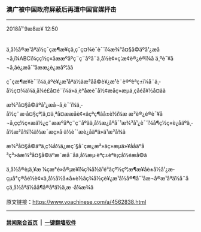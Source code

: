 ### 澳广被中国政府屏蔽后再遭中国官媒抨击
------------------------

<div class="published">
 <span class="date" title="ä¸­å½æ¶é´">
  <time datetime="2018-09-08T12:50:07+08:00">
   2018å¹´9æ8æ¥ 12:50
  </time>
 </span>
</div>
<br/>
<div class="wsw">
 <p>
  ä¸­å½å®æ¹åªä½ç¯çæ¶æ¥çä¸ç¯ç¤¾è¯è¯´ï¼æ¾³å¤§å©äºå¹¿æ­å¬å¸ï¼ABCï¼çç½ç«åææºåºç¨ç¨åºå¨ä¸­å½è¢«ç¦æ­¢è®¿é®ï¼å ä¸ºè¯¥å¬å¸âé¿æå¯¹åææ¿è¿æåº¦âã
 </p>
 <p>
  ç¯çæ¶æ¥è¯´ï¼ä¸äºè¥¿æ¹åªä½âæ³åå©è¥¿æ¹è¨è®ºèªç±ï¼å¨ä¸­å½ç¤¾ä¼ä¸å¼é£å¤é¨ï¼ä»ä¸­è°åæè¯å½¢æåç»æµä¸çåéå¥½å¤âã
 </p>
 <p>
  æ¾³å¤§å©äºå¹¿æ­å¬å¸è¯´ï¼ä¸­å½ç¨æ·å¤§çº¦ä¸¤ä¸ªå¤ææåè¢«âçªç¶âå±è½ï¼æ æ³è®¿é®è¯¥å¬å¸çç½ç«æä½¿ç¨ææºåºç¨ç¨åºãä¸­å½æ¿åºå¯¹æ¾³å¹¿è¯´ï¼å¶ç½ç«è¿åäºä¸­å½æ³å¾ï¼ä½æ¯æç»å·ä½è¯´æè¿åäºä»ä¹æ³å¾ã
 </p>
 <p>
  æ¾³å¤§å©äºä¸ç¾å½ä¿æç´§å¯çæ¿æ²»ãç»æµä»¥ååäºå³ç³»ãæ¾³å¤§å©äºæ¯æå¨åä¸­å½æµ·èªç±èªè¡çå½éæå©ã
 </p>
 <p>
  ä¸­å½å®è¡ä¸¥æ ¼çæ°é»å®¡æ¥ï¼ç¾å½ä¹é³ãçº½çº¦æ¶æ¥åè±å½å¹¿æ­çµå°ç®åé½è¢«ä¸­å½å½å±å±è½ãç¾å½ç­è¥¿æ¹å½å®¶å¯¹åæ¬å®æ¹åªä½å¨åçä¸­å½åªä½åå¶å®åªä½ä¸æ ·å¼æ¾ã
 </p>
</div>

原文链接：https://www.voachinese.com/a/4562838.html


------------------------
#### [禁闻聚合首页](https://github.com/gfw-breaker/banned-news/blob/master/README.md) &nbsp;|&nbsp;  [一键翻墙软件](https://github.com/gfw-breaker/nogfw/blob/master/README.md)